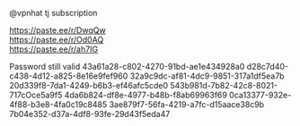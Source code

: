 @vpnhat
tj subscription 

https://paste.ee/r/DwqQw  
https://paste.ee/r/Od0AQ   
https://paste.ee/r/ah7IG   

Password still valid
43a61a28-c802-4270-91bd-ae1e434928a0
d28c7d40-c438-4d12-a825-8e16e9fef960
32a9c9dc-af81-4dc9-9851-317a1df5ea7b
20d339f8-7da1-4249-b6b3-ef46afc5cde0
543b981d-7b82-42c8-8021-717cOce5a9f5
4da6b824-df8e-4977-b48b-f8ab69963f69
0ca13377-932e-4f88-b3e8-4fa0c19c8485
3ae879f7-56fa-4219-a7fc-d15aace38c9b
7b04e352-d37a-4df8-93fe-29d43f5eda47
